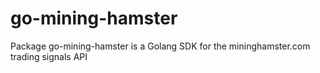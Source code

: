 # go-mining-hamster
Package go-mining-hamster is a Golang SDK for the mininghamster.com trading signals API
